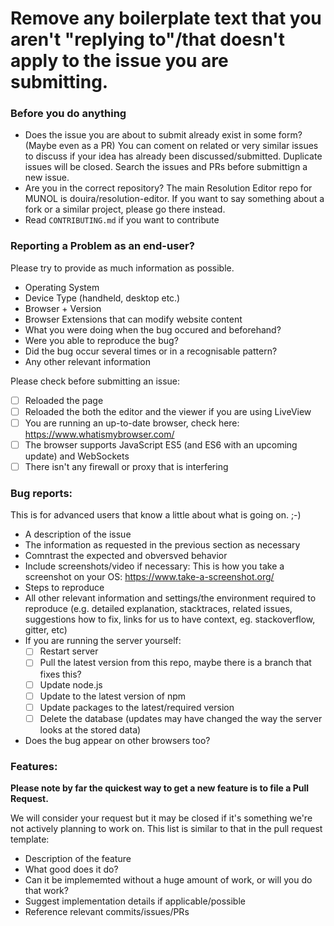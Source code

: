 # Remove any boilerplate text that you aren't "replying to"/that doesn't apply to the issue you are submitting.

### Before you do anything
- Does the issue you are about to submit already exist in some form? (Maybe even as a PR) You can coment on related or very similar issues to discuss if your idea has already been discussed/submitted. Duplicate issues will be closed. Search the issues and PRs before submittign a new issue.
- Are you in the correct repository? The main Resolution Editor repo for MUNOL is douira/resolution-editor. If you want to say something about a fork or a similar project, please go there instead.
- Read `CONTRIBUTING.md` if you want to contribute

### Reporting a Problem as an end-user?

Please try to provide as much information as possible.
- Operating System
- Device Type (handheld, desktop etc.)
- Browser + Version
- Browser Extensions that can modify website content
- What you were doing when the bug occured and beforehand?
- Were you able to reproduce the bug?
- Did the bug occur several times or in a recognisable pattern?
- Any other relevant information

Please check before submitting an issue:
- [ ] Reloaded the page
- [ ] Reloaded the both the editor and the viewer if you are using LiveView
- [ ] You are running an up-to-date browser, check here: https://www.whatismybrowser.com/
- [ ] The browser supports JavaScript ES5 (and ES6 with an upcoming update) and WebSockets
- [ ] There isn't any firewall or proxy that is interfering

### Bug reports:
This is for advanced users that know a little about what is going on. ;-)
- A description of the issue
- The information as requested in the previous section as necessary
- Comntrast the expected and obversved behavior
- Include screenshots/video if necessary: This is how you take a screenshot on your OS: https://www.take-a-screenshot.org/
- Steps to reproduce
- All other relevant information and settings/the environment required to reproduce (e.g. detailed explanation, stacktraces, related issues, suggestions how to fix, links for us to have context, eg. stackoverflow, gitter, etc)
- If you are running the server yourself:
  - [ ] Restart server
  - [ ] Pull the latest version from this repo, maybe there is a branch that fixes this?
  - [ ] Update node.js
  - [ ] Update to the latest version of npm
  - [ ] Update packages to the latest/required version
  - [ ] Delete the database (updates may have changed the way the server looks at the stored data)
- Does the bug appear on other browsers too?
  
### Features:

**Please note by far the quickest way to get a new feature is to file a Pull Request.**

We will consider your request but it may be closed if it's something we're not actively planning to work on.
This list is similar to that in the pull request template:

- Description of the feature
- What good does it do?
- Can it be implememted without a huge amount of work, or will you do that work?
- Suggest implementation details if applicable/possible
- Reference relevant commits/issues/PRs

